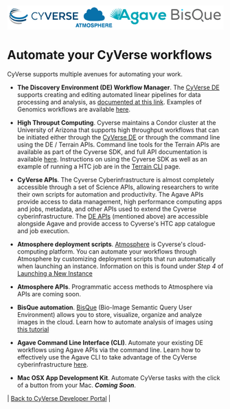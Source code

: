 <a href="https://www.cyverse.org"><img src="cyverse_develop_logo2.png"></a>


# Automate your CyVerse workflows

CyVerse supports multiple avenues for automating your work.

* **The Discovery Environment (DE) Workflow Manager**.  The [CyVerse DE](https://de.cyverse.org) supports creating and editing automated linear pipelines for data processing and analysis, as [documented at this link](https://pods.iplantcollaborative.org/wiki/pages/viewpage.action?pageId=8391828).   Examples of Genomics workflows are available [here](https://pods.iplantcollaborative.org/wiki/display/TUT/Genomics+Workflows).

* **High Throuput Computing**.  Cyverse maintains a Condor cluster at the University of Arizona that supports high throughput workflows that can be initiated either through the [CyVerse DE](https://de.cyverse.org) or through the command line using the DE / Terrain APIs.  Command line tools for the Terrain APIs are available as part of the Cyverse SDK, and full API documentation is available [here](https://cyverse-de.github.io/api/).  Instructions on using the Cyverse SDK as well as an example of running a HTC job are in the [Terrain CLI](./terrain-example.md) page.

* **CyVerse APIs**.  The Cyverse Cyberinfrastructure is almost completely accessible through a set of Science APIs, allowing researchers to write their own scripts for automation and productivity.  The Agave APIs provide access to data management, high performance computing apps and jobs, metadata, and other APIs used to extend the Cyverse cyberinfrastructure.  The [DE APIs](https://cyverse-de.github.io/api/) (mentioned above) are accessible alongside Agave and provide access to Cyverse's HTC app catalogue and job execution.

* **Atmosphere deployment scripts**.  [Atmosphere](http://www.cyverse.org/atmosphere) is Cyverse's cloud-computing platform.  You can automate your workflows through Atmosphere by customizing deployment scripts that run automatically when launching an instance.  Information on this is found under *Step 4* of [Launching a New Instance](https://pods.iplantcollaborative.org/wiki/display/atmman/Launching+a+New+Instance)

* **Atmosphere APIs**.  Programmatic access methods to Atmosphere via APIs are coming soon.

* **BisQue automation**.  [BisQue](http://www.cyverse.org/bisque) (Bio-Image Semantic Query User Environment) allows you to store, visualize, organize and analyze images in the cloud. Learn how to automate analysis of images using [this tutorial](https://wiki.cyverse.org/wiki/display/BIS/Analyzing+BisQue+Data)

* **Agave Command Line Interface (CLI)**. Automate your existing DE workflows using Agave APIs via the command line. Learn how to effectively use the Agave CLI to take advantage of the CyVerse cyberinfrastructure [here](using-agave/README.md).

* **Mac OSX App Development Kit**. Automate CyVerse tasks with the click of a button from your Mac. ***Coming Soon***.

| [Back to CyVerse Developer Portal](../index.md) |
